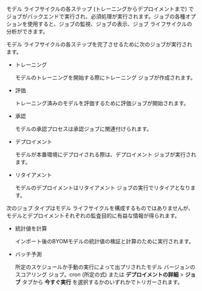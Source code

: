 モデル ライフサイクルの各ステップ (トレーニングからデプロイメントまで) でジョブがバックエンドで実行され、必須処理が実行されます。ジョブの各種オプションを使用すると、ジョブの監視、ジョブの表示、ジョブ ライフサイクルの分析ができます。

モデル ライフサイクルの各ステップを完了させるために次のジョブが実行されます。

-   トレーニング

    モデルのトレーニングを開始する際にトレーニング ジョブが作成されます。


-   評価

    トレーニング済みのモデルを評価するために評価ジョブが開始されます。


-   承認

    モデルの承認プロセスは承認ジョブに関連付けられます。


-   デプロイメント

    モデルが本番環境にデプロイされる際は、デプロイメント ジョブが実行されます。


-   リタイアメント

    モデルのデプロイメントはリタイアメント ジョブの実行でリタイアとなります。


次のジョブ タイプはモデル ライフサイクルを構成するものではありませんが、モデルとデプロイメントそれぞれの監査目的に有益な情報が得られます。

-   統計値を計算

    インポート後のBYOMモデルの統計値の検証と計算のために実行されます。


-   バッチ予測

    所定のスケジュールか手動の実行によって出プリされたモデル バージョンのスコアリング ジョブ。cron (所定の式) または **デプロイメントの詳細** > **ジョブ** タブから **今すぐ実行** を選択するかのいずれかでトリガーされます。


